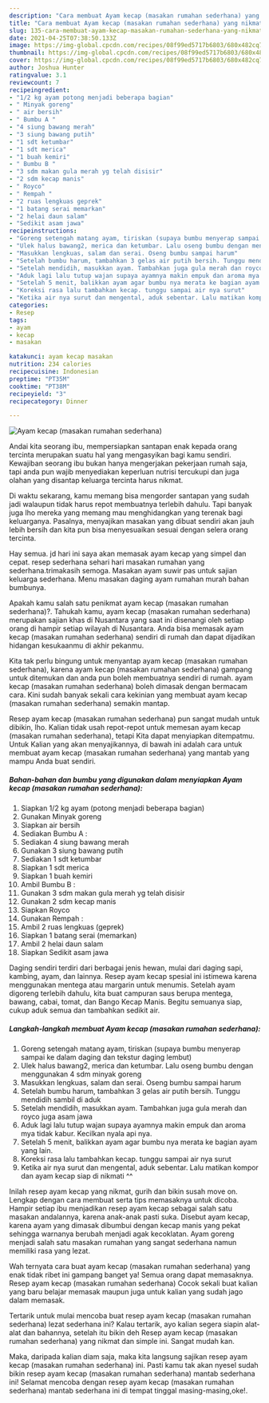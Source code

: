 ```yaml
---
description: "Cara membuat Ayam kecap (masakan rumahan sederhana) yang nikmat Untuk Jualan"
title: "Cara membuat Ayam kecap (masakan rumahan sederhana) yang nikmat Untuk Jualan"
slug: 135-cara-membuat-ayam-kecap-masakan-rumahan-sederhana-yang-nikmat-untuk-jualan
date: 2021-04-25T07:38:50.133Z
image: https://img-global.cpcdn.com/recipes/08f99ed5717b6803/680x482cq70/ayam-kecap-masakan-rumahan-sederhana-foto-resep-utama.jpg
thumbnail: https://img-global.cpcdn.com/recipes/08f99ed5717b6803/680x482cq70/ayam-kecap-masakan-rumahan-sederhana-foto-resep-utama.jpg
cover: https://img-global.cpcdn.com/recipes/08f99ed5717b6803/680x482cq70/ayam-kecap-masakan-rumahan-sederhana-foto-resep-utama.jpg
author: Joshua Hunter
ratingvalue: 3.1
reviewcount: 7
recipeingredient:
- "1/2 kg ayam potong menjadi beberapa bagian"
- " Minyak goreng"
- " air bersih"
- " Bumbu A "
- "4 siung bawang merah"
- "3 siung bawang putih"
- "1 sdt ketumbar"
- "1 sdt merica"
- "1 buah kemiri"
- " Bumbu B "
- "3 sdm makan gula merah yg telah disisir"
- "2 sdm kecap manis"
- " Royco"
- " Rempah "
- "2 ruas lengkuas geprek"
- "1 batang serai memarkan"
- "2 helai daun salam"
- "Sedikit asam jawa"
recipeinstructions:
- "Goreng setengah matang ayam, tiriskan (supaya bumbu menyerap sampai ke dalam daging dan tekstur daging lembut)"
- "Ulek halus bawang2, merica dan ketumbar. Lalu oseng bumbu dengan menggunakan 4 sdm minyak goreng"
- "Masukkan lengkuas, salam dan serai. Oseng bumbu sampai harum"
- "Setelah bumbu harum, tambahkan 3 gelas air putih bersih. Tunggu mendidih sambil di aduk"
- "Setelah mendidih, masukkan ayam. Tambahkan juga gula merah dan royco juga asam jawa"
- "Aduk lagi lalu tutup wajan supaya ayamnya makin empuk dan aroma mya tidak kabur. Kecilkan nyala api nya."
- "Setelah 5 menit, balikkan ayam agar bumbu nya merata ke bagian ayam yang lain."
- "Koreksi rasa lalu tambahkan kecap. tunggu sampai air nya surut"
- "Ketika air nya surut dan mengental, aduk sebentar. Lalu matikan kompor dan ayam kecap siap di nikmati ^^"
categories:
- Resep
tags:
- ayam
- kecap
- masakan

katakunci: ayam kecap masakan 
nutrition: 234 calories
recipecuisine: Indonesian
preptime: "PT35M"
cooktime: "PT38M"
recipeyield: "3"
recipecategory: Dinner

---
```



![Ayam kecap (masakan rumahan sederhana)](https://img-global.cpcdn.com/recipes/08f99ed5717b6803/680x482cq70/ayam-kecap-masakan-rumahan-sederhana-foto-resep-utama.jpg)

Andai kita seorang ibu, mempersiapkan santapan enak kepada orang tercinta merupakan suatu hal yang mengasyikan bagi kamu sendiri. Kewajiban seorang ibu bukan hanya mengerjakan pekerjaan rumah saja, tapi anda pun wajib menyediakan keperluan nutrisi tercukupi dan juga olahan yang disantap keluarga tercinta harus nikmat.

Di waktu  sekarang, kamu memang bisa mengorder santapan yang sudah jadi walaupun tidak harus repot membuatnya terlebih dahulu. Tapi banyak juga lho mereka yang memang mau menghidangkan yang terenak bagi keluarganya. Pasalnya, menyajikan masakan yang dibuat sendiri akan jauh lebih bersih dan kita pun bisa menyesuaikan sesuai dengan selera orang tercinta. 

Hay semua. jd hari ini saya akan memasak ayam kecap yang simpel dan cepat. resep sederhana sehari hari masakan rumahan yang sederhana.trimakasih semoga. Masakan ayam suwir pas untuk sajian keluarga sederhana. Menu masakan daging ayam rumahan murah bahan bumbunya.

Apakah kamu salah satu penikmat ayam kecap (masakan rumahan sederhana)?. Tahukah kamu, ayam kecap (masakan rumahan sederhana) merupakan sajian khas di Nusantara yang saat ini disenangi oleh setiap orang di hampir setiap wilayah di Nusantara. Anda bisa memasak ayam kecap (masakan rumahan sederhana) sendiri di rumah dan dapat dijadikan hidangan kesukaanmu di akhir pekanmu.

Kita tak perlu bingung untuk menyantap ayam kecap (masakan rumahan sederhana), karena ayam kecap (masakan rumahan sederhana) gampang untuk ditemukan dan anda pun boleh membuatnya sendiri di rumah. ayam kecap (masakan rumahan sederhana) boleh dimasak dengan bermacam cara. Kini sudah banyak sekali cara kekinian yang membuat ayam kecap (masakan rumahan sederhana) semakin mantap.

Resep ayam kecap (masakan rumahan sederhana) pun sangat mudah untuk dibikin, lho. Kalian tidak usah repot-repot untuk memesan ayam kecap (masakan rumahan sederhana), tetapi Kita dapat menyiapkan ditempatmu. Untuk Kalian yang akan menyajikannya, di bawah ini adalah cara untuk membuat ayam kecap (masakan rumahan sederhana) yang mantab yang mampu Anda buat sendiri.

<!--inarticleads1-->

##### Bahan-bahan dan bumbu yang digunakan dalam menyiapkan Ayam kecap (masakan rumahan sederhana):

1. Siapkan 1/2 kg ayam (potong menjadi beberapa bagian)
1. Gunakan  Minyak goreng
1. Siapkan  air bersih
1. Sediakan  Bumbu A :
1. Sediakan 4 siung bawang merah
1. Gunakan 3 siung bawang putih
1. Sediakan 1 sdt ketumbar
1. Siapkan 1 sdt merica
1. Siapkan 1 buah kemiri
1. Ambil  Bumbu B :
1. Gunakan 3 sdm makan gula merah yg telah disisir
1. Gunakan 2 sdm kecap manis
1. Siapkan  Royco
1. Gunakan  Rempah :
1. Ambil 2 ruas lengkuas (geprek)
1. Siapkan 1 batang serai (memarkan)
1. Ambil 2 helai daun salam
1. Siapkan Sedikit asam jawa


Daging sendiri terdiri dari berbagai jenis hewan, mulai dari daging sapi, kambing, ayam, dan lainnya. Resep ayam kecap spesial ini istimewa karena menggunakan mentega atau margarin untuk menumis. Setelah ayam digoreng terlebih dahulu, kita buat campuran saus berupa mentega, bawang, cabai, tomat, dan Bango Kecap Manis. Begitu semuanya siap, cukup aduk semua dan tambahkan sedikit air. 

<!--inarticleads2-->

##### Langkah-langkah membuat Ayam kecap (masakan rumahan sederhana):

1. Goreng setengah matang ayam, tiriskan (supaya bumbu menyerap sampai ke dalam daging dan tekstur daging lembut)
1. Ulek halus bawang2, merica dan ketumbar. Lalu oseng bumbu dengan menggunakan 4 sdm minyak goreng
1. Masukkan lengkuas, salam dan serai. Oseng bumbu sampai harum
1. Setelah bumbu harum, tambahkan 3 gelas air putih bersih. Tunggu mendidih sambil di aduk
1. Setelah mendidih, masukkan ayam. Tambahkan juga gula merah dan royco juga asam jawa
1. Aduk lagi lalu tutup wajan supaya ayamnya makin empuk dan aroma mya tidak kabur. Kecilkan nyala api nya.
1. Setelah 5 menit, balikkan ayam agar bumbu nya merata ke bagian ayam yang lain.
1. Koreksi rasa lalu tambahkan kecap. tunggu sampai air nya surut
1. Ketika air nya surut dan mengental, aduk sebentar. Lalu matikan kompor dan ayam kecap siap di nikmati ^^


Inilah resep ayam kecap yang nikmat, gurih dan bikin susah move on. Lengkap dengan cara membuat serta tips memasaknya untuk dicoba. Hampir setiap ibu menjadikan resep ayam kecap sebagai salah satu masakan andalannya, karena anak-anak pasti suka. Disebut ayam kecap, karena ayam yang dimasak dibumbui dengan kecap manis yang pekat sehingga warnanya berubah menjadi agak kecoklatan. Ayam goreng menjadi salah satu masakan rumahan yang sangat sederhana namun memiliki rasa yang lezat. 

Wah ternyata cara buat ayam kecap (masakan rumahan sederhana) yang enak tidak ribet ini gampang banget ya! Semua orang dapat memasaknya. Resep ayam kecap (masakan rumahan sederhana) Cocok sekali buat kalian yang baru belajar memasak maupun juga untuk kalian yang sudah jago dalam memasak.

Tertarik untuk mulai mencoba buat resep ayam kecap (masakan rumahan sederhana) lezat sederhana ini? Kalau tertarik, ayo kalian segera siapin alat-alat dan bahannya, setelah itu bikin deh Resep ayam kecap (masakan rumahan sederhana) yang nikmat dan simple ini. Sangat mudah kan. 

Maka, daripada kalian diam saja, maka kita langsung sajikan resep ayam kecap (masakan rumahan sederhana) ini. Pasti kamu tak akan nyesel sudah bikin resep ayam kecap (masakan rumahan sederhana) mantab sederhana ini! Selamat mencoba dengan resep ayam kecap (masakan rumahan sederhana) mantab sederhana ini di tempat tinggal masing-masing,oke!.

